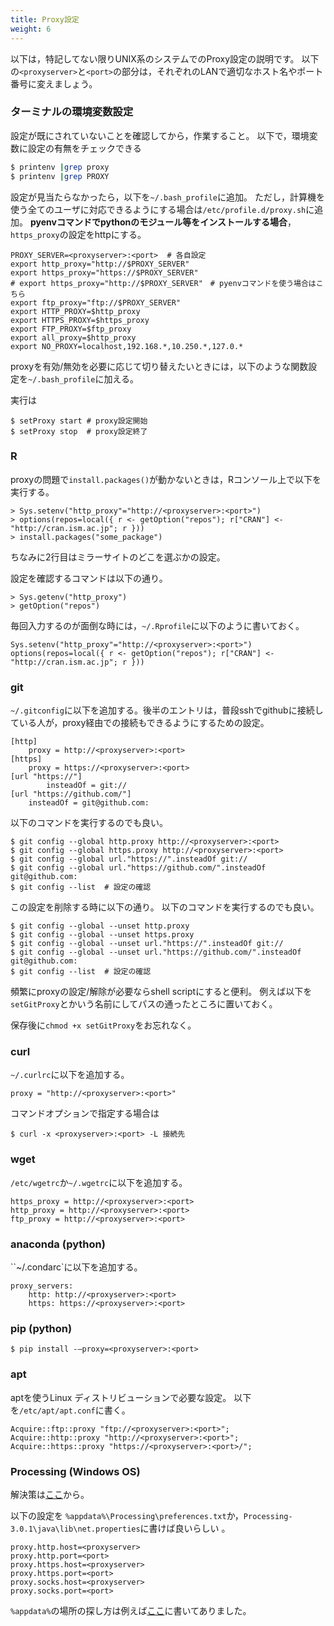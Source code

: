 ```yaml
---
title: Proxy設定
weight: 6
---
```


以下は，特記してない限りUNIX系のシステムでのProxy設定の説明です。
以下の`<proxyserver>`と`<port>`の部分は，それぞれのLANで適切なホスト名やポート番号に変えましょう。


### ターミナルの環境変数設定

設定が既にされていないことを確認してから，作業すること。
以下で，環境変数に設定の有無をチェックできる
```bash
$ printenv |grep proxy
$ printenv |grep PROXY
```
設定が見当たらなかったら，以下を`~/.bash_profile`に追加。
ただし，計算機を使う全てのユーザに対応できるようにする場合は`/etc/profile.d/proxy.sh`に追加。
**pyenvコマンドでpythonのモジュール等をインストールする場合**，`https_proxy`の設定をhttpにする。
```
PROXY_SERVER=<proxyserver>:<port>  # 各自設定
export http_proxy="http://$PROXY_SERVER"
export https_proxy="https://$PROXY_SERVER"
# export https_proxy="http://$PROXY_SERVER"　# pyenvコマンドを使う場合はこちら
export ftp_proxy="ftp://$PROXY_SERVER"
export HTTP_PROXY=$http_proxy
export HTTPS_PROXY=$https_proxy
export FTP_PROXY=$ftp_proxy
export all_proxy=$http_proxy
export NO_PROXY=localhost,192.168.*,10.250.*,127.0.*
```


proxyを有効/無効を必要に応じて切り替えたいときには，以下のような関数設定を`~/.bash_profile`に加える。
<script src="https://gist.github.com/jnishii/f21948ddc974234869b1743d4cca93ad.js"></script>
実行は
```
$ setProxy start # proxy設定開始
$ setProxy stop  # proxy設定終了
```

### R
proxyの問題で`install.packages()`が動かないときは，Rコンソール上で以下を実行する。
```
> Sys.setenv("http_proxy"="http://<proxyserver>:<port>")
> options(repos=local({ r <- getOption("repos"); r["CRAN"] <- "http://cran.ism.ac.jp"; r }))
> install.packages("some_package")
```
ちなみに2行目はミラーサイトのどこを選ぶかの設定。

設定を確認するコマンドは以下の通り。
```
> Sys.getenv("http_proxy")
> getOption("repos")
```

毎回入力するのが面倒な時には，`~/.Rprofile`に以下のように書いておく。
```
Sys.setenv("http_proxy"="http://<proxyserver>:<port>")
options(repos=local({ r <- getOption("repos"); r["CRAN"] <- "http://cran.ism.ac.jp"; r }))
```

### git

`~/.gitconfig`に以下を追加する。後半のエントリは，普段sshでgithubに接続している人が，proxy経由での接続もできるようにするための設定。
```
[http]
	proxy = http://<proxyserver>:<port>
[https]
	proxy = https://<proxyserver>:<port>
[url "https://"]
        insteadOf = git://
[url "https://github.com/"]
	insteadOf = git@github.com:
```

以下のコマンドを実行するのでも良い。
```
$ git config --global http.proxy http://<proxyserver>:<port>
$ git config --global https.proxy http://<proxyserver>:<port>
$ git config --global url."https://".insteadOf git://
$ git config --global url."https://github.com/".insteadOf git@github.com:
$ git config --list  # 設定の確認
```
この設定を削除する時に以下の通り。
以下のコマンドを実行するのでも良い。
```
$ git config --global --unset http.proxy
$ git config --global --unset https.proxy
$ git config --global --unset url."https://".insteadOf git://
$ git config --global --unset url."https://github.com/".insteadOf git@github.com:
$ git config --list  # 設定の確認
```
<!--
ただし，sshによるgithubとの接続をできるようにしたい方は，さらに，`~/.ssh/config`に，以下のようにHostName,Port,PoxyCommandの設定を追加する。
```
Host github.com
  User <ユーザ名>
  IdentityFile ~/.ssh/id_rsa
  HostName ssh.github.com
  Port 443
  ProxyCommand nc -X connect -x <proxyserver>:<port> %h %p
```
本当は接続ネットワークに応じた自動設定をできるとよいのだが...
-->

頻繁にproxyの設定/解除が必要ならshell scriptにすると便利。
例えば以下を`setGitProxy`とかいう名前にしてパスの通ったところに置いておく。
<script src="https://gist.github.com/jnishii/05104690e6fe901f975705a74a1317ae.js"></script>
保存後に`chmod +x setGitProxy`をお忘れなく。


### curl
`~/.curlrc`に以下を追加する。
```
proxy = "http://<proxyserver>:<port>"
```
コマンドオプションで指定する場合は
```
$ curl -x <proxyserver>:<port> -L 接続先

```

### wget
`/etc/wgetrc`か`~/.wgetrc`に以下を追加する。
```
https_proxy = http://<proxyserver>:<port>
http_proxy = http://<proxyserver>:<port>
ftp_proxy = http://<proxyserver>:<port>
```

### anaconda (python)
``~/.condarc`に以下を追加する。
```
proxy_servers:
	http: http://<proxyserver>:<port>
	https: https://<proxyserver>:<port>
```
### pip (python)
```
$ pip install -–proxy=<proxyserver>:<port>
```

### apt
aptを使うLinux ディストリビューションで必要な設定。
以下を`/etc/apt/apt.conf`に書く。
```
Acquire::ftp::proxy "ftp://<proxyserver>:<port>";
Acquire::http::proxy "http://<proxyserver>:<port>";
Acquire::https::proxy "https://<proxyserver>:<port>/";
```

### Processing (Windows OS)
解決策は[ここ](https://forum.processing.org/two/discussion/12578/sketches-not-running)から。

以下の設定を
`%appdata%\Processing\preferences.txt`か，`Processing-3.0.1\java\lib\net.properties`に書けば良いらしい
。
```
proxy.http.host=<proxyserver>
proxy.http.port=<port>
proxy.https.host=<proxyserver>
proxy.https.port=<port>
proxy.socks.host=<proxyserver>
proxy.socks.port=<port>
```
`%appdata%`の場所の探し方は例えば[ここ](http://www.jaskun.com/windows10/win10-appdata/)に書いてありました。
